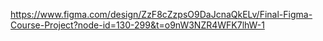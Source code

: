 https://www.figma.com/design/ZzF8cZzpsO9DaJcnaQkELv/Final-Figma-Course-Project?node-id=130-299&t=o9nW3NZR4WFK7lhW-1
